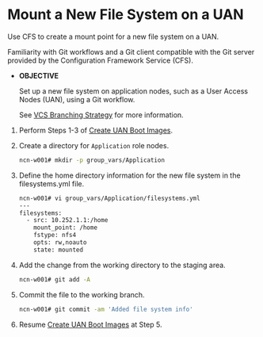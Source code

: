 
# Mount a New File System on a UAN

Use CFS to create a mount point for a new file system on a UAN.

Familiarity with Git workflows and a Git client compatible with the Git server provided by the Configuration Framework Service \(CFS\).

- **OBJECTIVE**

    Set up a new file system on application nodes, such as a User Access Nodes \(UAN\), using a Git workflow.

    See [VCS Branching Strategy](VCS_Branching_Strategy.md) for more information.


1. Perform Steps 1-3 of [Create UAN Boot Images](Create_UAN_Boot_Images.md).

2. Create a directory for `Application` role nodes.

    ```bash
    ncn-w001# mkdir -p group_vars/Application
    ```

3. Define the home directory information for the new file system in the filesystems.yml file.

    ```bash
    ncn-w001# vi group_vars/Application/filesystems.yml
    ---
    filesystems:
      - src: 10.252.1.1:/home
        mount_point: /home    
        fstype: nfs4    
        opts: rw,noauto
        state: mounted
    ```

4. Add the change from the working directory to the staging area.

    ```bash
    ncn-w001# git add -A
    ```

5. Commit the file to the working branch.

    ```bash
    ncn-w001# git commit -am 'Added file system info'
    ```

6. Resume [Create UAN Boot Images](Create_UAN_Boot_Images.md) at Step 5.

